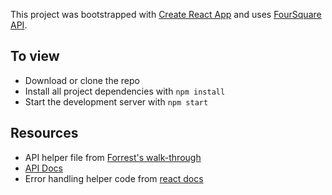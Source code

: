 This project was bootstrapped with [Create React App](https://github.com/facebook/create-react-app) and uses [FourSquare API](https://developer.foursquare.com/). 


## To view
* Download or clone the repo
* Install all project dependencies with `npm install`
* Start the development server with `npm start`


## Resources
* API helper file from [Forrest's walk-through](https://www.youtube.com/watch?v=Dj5hzKBxCBI)
* [API Docs](https://developer.foursquare.com/docs/api/venues/details)
* Error handling helper code from [react docs](https://reactjs.org/blog/2017/07/26/error-handling-in-react-16.html)
